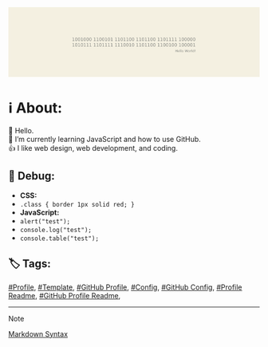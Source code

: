 <!-- About v.1.2.1 -->

![profile banner](github-profile-banner.png)

# ℹ️ About:  

👋 Hello.  
🌱 I’m currently learning JavaScript and how to use GitHub.  
👍 I like web design, web development, and coding.

## 🐞 Debug:
- **CSS:**
- `.class { border 1px solid red; }`
- **JavaScript:**
- `alert("test");`
- `console.log("test");`
- `console.table("test");`
  
## 🏷️ Tags:
[#Profile](https://github.com/topics/profile?s=updated),
[#Template](https://github.com/topics/template?s=updated),
[#GitHub Profile](https://github.com/topics/github-profile?s=updated),
[#Config](https://github.com/topics/config?s=updated),
[#GitHub Config](https://github.com/topics/github-config?s=updated),
[#Profile Readme](https://github.com/topics/profile-readme?s=updated),
[#GitHub Profile Readme](https://github.com/topics/github-profile-readme?s=updated),
  
---
  
> [!NOTE]
> [Markdown Syntax](https://docs.github.com/github/writing-on-github/getting-started-with-writing-and-formatting-on-github/basic-writing-and-formatting-syntax) 
  



<!--
** is a ✨ _special_ ✨ repository because its `README.md` (this file) appears on your GitHub profile.

Here are some ideas to get you started:

- 🔭 I’m currently working on ...
- 🌱 I’m currently learning ...
- 👯 I’m looking to collaborate on ...
- 🤔 I’m looking for help with ...
- 💬 Ask me about ...
- 📫 How to reach me: ...
- 😄 Pronouns: ...
- ⚡ Fun fact: ...
-->


